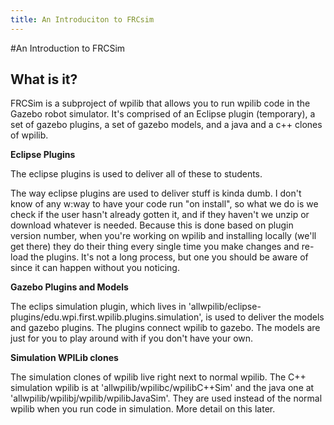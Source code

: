 ```yaml
---
title: An Introduciton to FRCsim
---
```

#An Introduction to FRCSim


## What is it?

FRCSim is a subproject of wpilib that allows you to run wpilib code in the Gazebo robot simulator. It's comprised of an Eclipse plugin (temporary), a set of gazebo plugins, a set of gazebo models, and a java and a c++ clones of wpilib.

**Eclipse Plugins**

The eclipse plugins is used to deliver all of these to students.
>
The way eclipse plugins are used to deliver stuff is kinda dumb. I don't know of any w:way to have your code run "on install", so what we do is we check if the user hasn't already gotten it, and if they haven't we unzip or download whatever is needed. Because this is done based on plugin version number, when you're working on wpilib and installing locally (we'll get there) they do their thing every single time you make changes and re-load the plugins. It's not a long process, but one you should be aware of since it can happen without you noticing.

**Gazebo Plugins and Models**

The eclips simulation plugin, which lives in 'allwpilib/eclipse-plugins/edu.wpi.first.wpilib.plugins.simulation', is used to deliver the models and gazebo plugins. The plugins connect wpilib to gazebo. The models are just for you to play around with if you don't have your own.

**Simulation WPILib clones**

The simulation clones of wpilib live right next to normal wpilib. The C++ simulation wpilib is at 'allwpilib/wpilibc/wpilibC++Sim' and the java one at 'allwpilib/wpilibj/wpilib/wpilibJavaSim'. They are used instead of the normal wpilib when you run code in simulation. More detail on this later.



